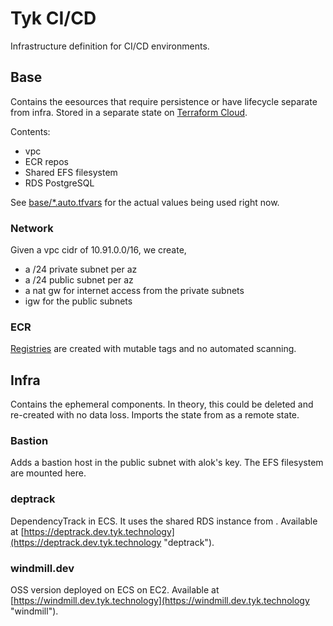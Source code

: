 # Tyk CI/CD

Infrastructure definition for CI/CD environments.

## Base
Contains the eesources that require persistence or have lifecycle separate from infra. Stored in a separate state on [Terraform Cloud](https://app.terraform.io/app/Tyk/workspaces/base-euc1/states).

Contents:
- vpc 
- ECR repos
- Shared EFS filesystem
- RDS PostgreSQL

See [base/*.auto.tfvars](base/*.auto.tfvars) for the actual values being used right now.

### Network
Given a vpc cidr of 10.91.0.0/16, we create,
- a /24 private subnet per az
- a /24 public subnet per az
- a nat gw for internet access from the private subnets
- igw for the public subnets

### ECR
[Registries](https://eu-central-1.console.aws.amazon.com/ecr/repositories?region=eu-central-1 "eu-central-1") are created with mutable tags and no automated scanning.

## Infra
Contains the ephemeral components. In theory, this could be deleted and re-created with no data loss. Imports the state from <base/> as a remote state. 

### Bastion
Adds a bastion host in the public subnet with alok's key. The EFS filesystem are mounted here.

### deptrack

DependencyTrack in ECS. It uses the shared RDS instance from <base>. Available at [https://deptrack.dev.tyk.technology](https://deptrack.dev.tyk.technology "deptrack").

### windmill.dev

OSS version deployed on ECS on EC2. Available at [https://windmill.dev.tyk.technology](https://windmill.dev.tyk.technology "windmill").
